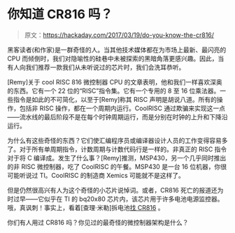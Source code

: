 # 你知道 CR816 吗？

> 原文：<https://hackaday.com/2017/03/19/do-you-know-the-cr816/>

黑客读者(和作家)是一群奇怪的人。当其他技术媒体都在为市场上最新、最闪亮的 CPU 而倾倒时，我们对隐喻性的硅巷中未被探索的黑暗角落更感兴趣。因此，当有人向我们推荐一款我们从未听说过的芯片时，我们会洗耳恭听。

[Remy]关于 cool RISC 816 微控制器 CPU 的文章表明，他和我们一样喜欢深奥的东西。它有一个 22 位的“RISC”指令集。它有一个专用的 8 至 16 位乘法器。一些指令是如此的不可简化，以至于[Remy]称其 RISC 声明是胡说八道。所有的操作，包括非 RISC 操作，都在一个周期内运行。CoolRISC 通过欺骗来实现这一点——流水线的最后阶段不是在每个时钟周期运行，而是分别在时钟的上升和下降沿运行。

为什么有这些奇怪的东西？它们使汇编程序员或编译器设计人员的工作变得容易多了。对于所有单周期指令，计数周期与计数代码行是一样的。非真正的 RISC 指令对于将 C 编译成。发生了什么事？[Remy]推测，MSP430，另一个几乎同时推出的非 RISC 微控制器，吃了 CoolRISC 的午餐。MSP430 是一台 16 位机器，你很可能听说过 TI。CoolRISC 的制造商 Xemics 可能就不是这样了。

但是仍然很高兴有人为这个奇怪的小芯片说悼词。或者，CR816 死亡的报道还为时过早——它似乎在 TI 的 bq20x80 芯片内，该芯片用于许多电池电源监控器。哦，真讽刺！事实上，看着[查理·米勒]拆电池[找 CR816](http://irq5.io/2011/11/20/mac-battery-firmware-hacking/) 。

你们有人用过 CR816 吗？你见过的最奇怪的微控制器架构是什么？